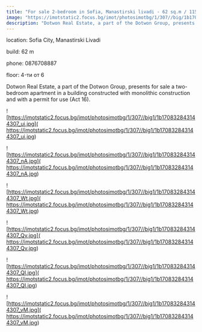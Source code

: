 ```yaml
---
title: "For sale 2-bedroom in Sofia, Manastirski livadi - 62 sq.m / 115000 EUR :: imot.bg Ad"
image: "https://imotstatic2.focus.bg/imot/photosimotbg/1/307//big/1b170832843144307_lP.jpg"
description: "Dotwon Real Estate, a part of the Dotwon Group, presents for sale a two-bedroom apartment in a building constructed with monolithic construction and with a permit for use (Act 16)."
---
```


location: Sofia City, Manastirski Livadi

build: 62 m

phone: 0876708887

floor: 4-ти от 6

Dotwon Real Estate, a part of the Dotwon Group, presents for sale a two-bedroom apartment in a building constructed with monolithic construction and with a permit for use (Act 16).


![https://imotstatic2.focus.bg/imot/photosimotbg/1/307//big1/1b170832843144307_ui.jpg]( https://imotstatic2.focus.bg/imot/photosimotbg/1/307//big1/1b170832843144307_ui.jpg)


![https://imotstatic2.focus.bg/imot/photosimotbg/1/307//big1/1b170832843144307_nA.jpg]( https://imotstatic2.focus.bg/imot/photosimotbg/1/307//big1/1b170832843144307_nA.jpg)


![https://imotstatic2.focus.bg/imot/photosimotbg/1/307//big1/1b170832843144307_Wt.jpg]( https://imotstatic2.focus.bg/imot/photosimotbg/1/307//big1/1b170832843144307_Wt.jpg)


![https://imotstatic2.focus.bg/imot/photosimotbg/1/307//big1/1b170832843144307_Qv.jpg]( https://imotstatic2.focus.bg/imot/photosimotbg/1/307//big1/1b170832843144307_Qv.jpg)


![https://imotstatic2.focus.bg/imot/photosimotbg/1/307//big1/1b170832843144307_QI.jpg]( https://imotstatic2.focus.bg/imot/photosimotbg/1/307//big1/1b170832843144307_QI.jpg)


![https://imotstatic2.focus.bg/imot/photosimotbg/1/307//big1/1b170832843144307_vM.jpg]( https://imotstatic2.focus.bg/imot/photosimotbg/1/307//big1/1b170832843144307_vM.jpg)


